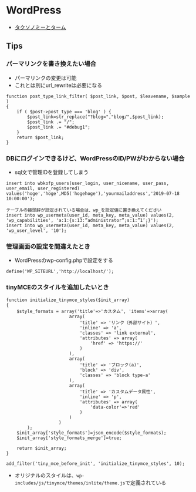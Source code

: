 # WordPress 
- [タクソノミーとターム](http://learning.ccc-labo.net/2015/11/tax_term/)

## Tips
### パーマリンクを書き換えたい場合
- パーマリンクの変更は可能
- これとは別にurl_rewriteは必要になる
```
function post_type_link_filter( $post_link, $post, $leavename, $sample )
{ 
	if ( $post->post_type === 'blog' ) {
		$post_link=str_replace("?blog=","blog/",$post_link);
		$post_link .= "/";
		$post_link .= "#debug1";
	}
	return $post_link;
}
```

### DBにログインできるけど、WordPressのID/PWがわからない場合
- sql文で管理IDを登録してしまう
```
insert into wbkofp_users(user_login, user_nicename, user_pass, user_email, user_registered) 
values('hoge','hoge',MD5('hogehoge'),'yourmailaddress','2019-07-18 10:00:00');

テーブルの接頭辞が設定されている場合は、wp_を設定値に置き換えてください
insert into wp_usermeta(user_id, meta_key, meta_value) values(2, 'wp_capabilities', 'a:1:{s:13:”administrator”;s:1:”1″;}');
insert into wp_usermeta(user_id, meta_key, meta_value) values(2, 'wp_user_level', '10');

```

### 管理画面の設定を間違えたとき
- WordPressのwp-config.phpで設定をする
```
define('WP_SITEURL','http://localhost/');
```

### tinyMCEのスタイルを追加したいとき
```
function initialize_tinymce_styles($init_array)
{
    $style_formats = array('title'=>'カスタム', 'items'=>array(
                        array(
                            'title' => 'リンク（外部サイト）',
                            'inline' => 'a',
                            'classes' => 'link external',
                            'attributes' => array(
                                'href' => 'https://'
                            )
                        ),
                        array(
                            'title' => 'ブロック(a)',
                            'block' => 'div',
                            'classes' => 'block type-a'
                        ),
                        array(
                            'title' => 'カスタムデータ属性',
                            'inline' => 'p',
                            'attributes' => array(
                                'data-color'=>'red'
                            )
                        )
                    )
        );
    $init_array['style_formats']=json_encode($style_formats);
    $init_array['style_formats_merge']=true;
    
    return $init_array;
}

add_filter('tiny_mce_before_init', 'initialize_tinymce_styles', 10);
```
- オリジナルのスタイルは、```wp-includes/js/tinymce/themes/inlite/theme.js```で定義されている